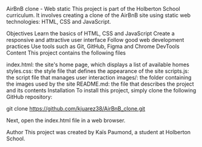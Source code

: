 AirBnB clone - Web static
This project is part of the Holberton School curriculum. It involves creating a clone of the AirBnB site using static web technologies: HTML, CSS and JavaScript.

Objectives
Learn the basics of HTML, CSS and JavaScript
Create a responsive and attractive user interface
Follow good web development practices
Use tools such as Git, GitHub, Figma and Chrome DevTools
Content
This project contains the following files

index.html: the site's home page, which displays a list of available homes
styles.css: the style file that defines the appearance of the site
scripts.js: the script file that manages user interaction
images/: the folder containing the images used by the site
README.md: the file that describes the project and its contents
Installation
To install this project, simply clone the following GitHub repository:

git clone https://github.com/kjuarez38/AirBnB_clone.git

Next, open the index.html file in a web browser.

Author
This project was created by Kaïs Paumond, a student at Holberton School.
